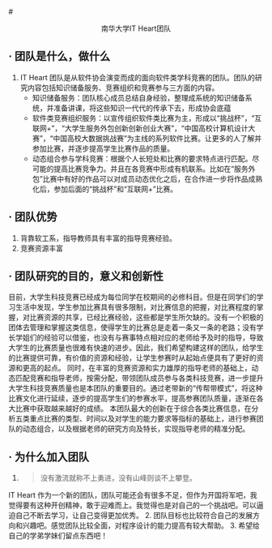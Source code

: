 #<center>南华大学IT Heart团队</center>
## · 团队是什么，做什么
1. IT Heart 团队是从软件协会演变而成的面向软件类学科竞赛的团队。团队的研究内容包括知识储备服务、竞赛组织和竞赛参与三方面的内容。
   + 知识储备服务：团队核心成员总结自身经验，整理成系统的知识储备系统，并准备讲课，将这些知识一代代的传承下去，形成协会底蕴
   + 软件类竞赛组织服务：以宣传组织软件类比赛为主，形成以“挑战杯”，“互联网+”，“大学生服务外包创新创新创业大赛”，“中国高校计算机设计大赛”，“中国高校大数据挑战赛”为主线的系列软件比赛。让更多的人了解并参加比赛，并逐步提高学生比赛作品的质量。
   + 动态组合参与学科竞赛：根据个人长短处和比赛的要求特点进行匹配。尽可能的提高比赛竞争力。并且在各竞赛中形成有机联系。比如在“服务外包”比赛中有好的作品可以对成员动态优化之后，在合作进一步将作品成熟化后，参加后面的“挑战杯”和“互联网+”比赛。
## · 团队优势
1. 背靠软工系，指导教师具有丰富的指导竞赛经验。
2. 竞赛资源丰富

## · 团队研究的目的，意义和创新性
目前，大学生科技竞赛已经成为每位同学在校期间的必修科目。但是在同学们的学习生活中发现，学生参加比赛具有很多限制，对比赛信息的把握，对比赛程度的掌握，对比赛资源的共享，已经比赛经验，这些都是学生所欠缺的。没有一个积极的团体去管理和掌握这类信息，使得学生的比赛总是走着一条又一条的老路；没有学长学姐们的经验可以借鉴，也没有与赛事特点相对应的老师给予及时的指导，导致大学生的比赛质量也很难有快速的进步。因此，我们希望构建这样的团队，给学生的比赛提供可靠，有价值的资源和经验，让学生参赛时从起始点便具有了更好的资源和更高的起点。
同时，在丰富的竞赛资源和实力雄厚的指导老师的基础上，动态匹配竞赛和指导老师，按需分配，带领团队成员参与各类科技竞赛，进一步提升大学生科技竞赛质量也是本团队的重要目的。通过老带新的“传帮带模式”，将这种比赛文化进行延续，逐步的提高学生们的参赛水平，提高参赛团队质量，逐渐在各大比赛中获取越来越好的成绩。 
本团队最大的创新在于综合各类比赛信息，在分析五类重点比赛的类型、时间以及对学生的能力要求等指标的基础上，进行参赛团队的动态组合，以及根据老师的研究方向及特长，实现指导老师的精准分配。

## · 为什么加入团队
1. >没有激流就称不上勇进，没有山峰则谈不上攀登。 

IT Heart 作为一个新的团队，团队可能还会有很多不足，但作为开国将军吧，我觉得要有这种开创精神，敢于迎难而上。我觉得也是对自己的一个挑战吧。可以逼迫自己不断去学习，让自己变得更加优秀。
2. 团队目标也比较符合自己的发展方向和兴趣吧。感觉团队比较全面，对程序设计的能力提高有较大帮助。
3. 希望给自己的学弟学妹们留点东西吧！
